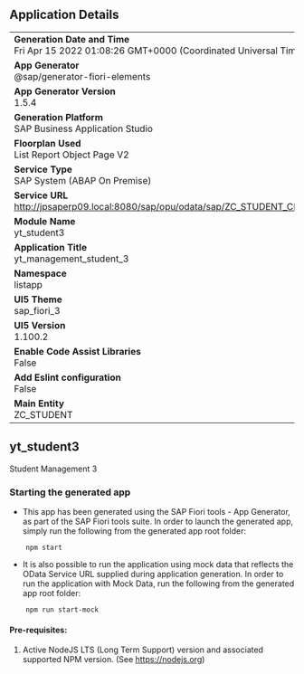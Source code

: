 ## Application Details
|               |
| ------------- |
|**Generation Date and Time**<br>Fri Apr 15 2022 01:08:26 GMT+0000 (Coordinated Universal Time)|
|**App Generator**<br>@sap/generator-fiori-elements|
|**App Generator Version**<br>1.5.4|
|**Generation Platform**<br>SAP Business Application Studio|
|**Floorplan Used**<br>List Report Object Page V2|
|**Service Type**<br>SAP System (ABAP On Premise)|
|**Service URL**<br>http://jpsaperp09.local:8080/sap/opu/odata/sap/ZC_STUDENT_CDS
|**Module Name**<br>yt_student3|
|**Application Title**<br>yt_management_student_3|
|**Namespace**<br>listapp|
|**UI5 Theme**<br>sap_fiori_3|
|**UI5 Version**<br>1.100.2|
|**Enable Code Assist Libraries**<br>False|
|**Add Eslint configuration**<br>False|
|**Main Entity**<br>ZC_STUDENT|

## yt_student3

Student Management 3

### Starting the generated app

-   This app has been generated using the SAP Fiori tools - App Generator, as part of the SAP Fiori tools suite.  In order to launch the generated app, simply run the following from the generated app root folder:

```
    npm start
```

- It is also possible to run the application using mock data that reflects the OData Service URL supplied during application generation.  In order to run the application with Mock Data, run the following from the generated app root folder:

```
    npm run start-mock
```

#### Pre-requisites:

1. Active NodeJS LTS (Long Term Support) version and associated supported NPM version.  (See https://nodejs.org)


